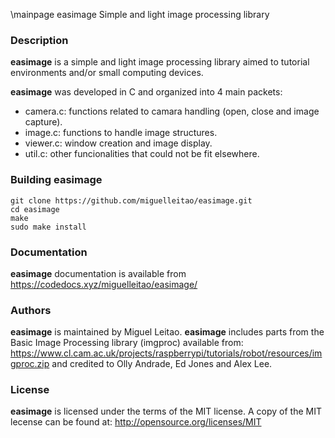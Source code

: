 \mainpage easimage
Simple and light image processing library

### Description
**easimage** is a simple and light image processing library aimed to tutorial environments and/or
small computing devices.

**easimage** was developed in C and organized into 4 main packets:

* camera.c: functions related to camara handling (open, close and image capture).
* image.c:  functions to handle image structures.
* viewer.c: window creation and image display.
* util.c:   other funcionalities that could not be fit elsewhere.

### Building **easimage**

    git clone https://github.com/miguelleitao/easimage.git
    cd easimage
    make
    sudo make install

### Documentation
**easimage** documentation is available from https://codedocs.xyz/miguelleitao/easimage/

### Authors
**easimage** is maintained by Miguel Leitao. 
**easimage** includes parts from the Basic Image Processing library (imgproc) available from:
https://www.cl.cam.ac.uk/projects/raspberrypi/tutorials/robot/resources/imgproc.zip
and credited to Olly Andrade, Ed Jones and Alex Lee.

### License
**easimage** is licensed under the terms of the MIT license.
A copy of the MIT lecense can be found at:
http://opensource.org/licenses/MIT

